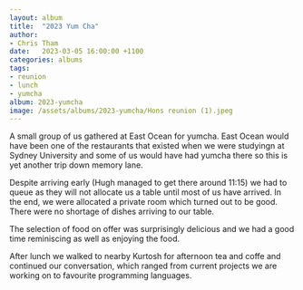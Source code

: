 ```yaml
---
layout: album
title:  "2023 Yum Cha"
author:
- Chris Tham
date:   2023-03-05 16:00:00 +1100
categories: albums
tags:
- reunion
- lunch
- yumcha
album: 2023-yumcha
image: /assets/albums/2023-yumcha/Hons reunion (1).jpeg
---
```

A small group of us gathered at East Ocean for yumcha. East Ocean would have
been one of the restaurants that existed when we were studyingn at Sydney
University and some of us would have had yumcha there so this is yet another
trip down memory lane.

Despite arriving early (Hugh managed to get there around 11:15) we had to queue
as they will not allocate us a table until most of us have arrived. In the end,
we were allocated a private room which turned out to be good. There were no
shortage of dishes arriving to our table.

The selection of food on offer was surprisingly delicious and we had a good
time reminiscing as well as enjoying the food.

After lunch we walked to nearby Kurtosh for afternoon tea and coffe and
continued our conversation, which ranged from current projects we are working
on to favourite programming languages.
